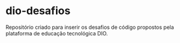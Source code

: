 # dio-desafios
Repositório criado para inserir os desafios de código propostos pela plataforma de educação tecnológica DIO.

